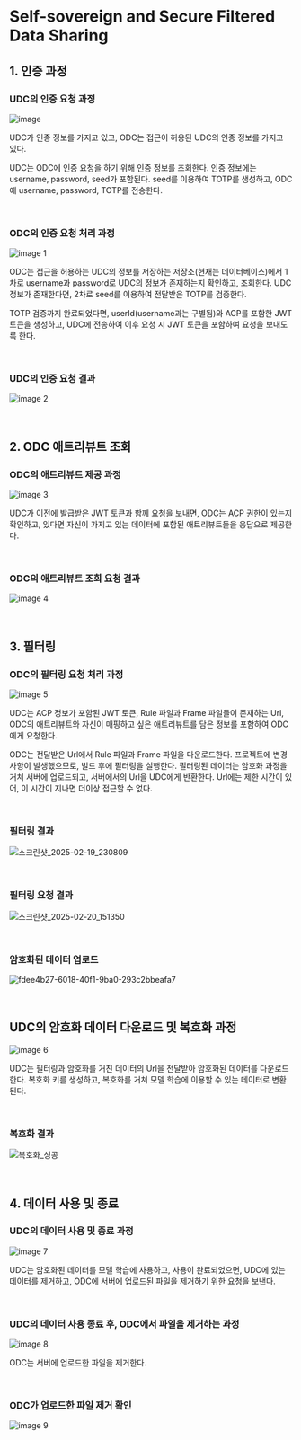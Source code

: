# Self-sovereign and Secure Filtered Data Sharing

## 1. 인증 과정

### UDC의 인증 요청 과정

![image](https://github.com/user-attachments/assets/f4bf032e-417e-408c-b655-9141536b869f)

<p>UDC가 인증 정보를 가지고 있고, ODC는 접근이 허용된 UDC의 인증 정보를 가지고 있다.

UDC는 ODC에 인증 요청을 하기 위해 인증 정보를 조회한다. 인증 정보에는 username, password, seed가 포함된다. seed를 이용하여 TOTP를 생성하고, ODC에 username, password, TOTP를 전송한다.</p>

&nbsp;

### ODC의 인증 요청 처리 과정

![image 1](https://github.com/user-attachments/assets/08ec67d6-63ac-41d6-8545-32eb6ee1520b)

ODC는 접근을 허용하는 UDC의 정보를 저장하는 저장소(현재는 데이터베이스)에서 1차로 username과 password로 UDC의 정보가 존재하는지 확인하고, 조회한다. UDC 정보가 존재한다면, 2차로 seed를 이용하여 전달받은 TOTP를 검증한다.

TOTP 검증까지 완료되었다면, userId(username과는 구별됨)와 ACP를 포함한 JWT 토큰을 생성하고, UDC에 전송하여 이후 요청 시 JWT 토큰을 포함하여 요청을 보내도록 한다.

&nbsp;

### UDC의 인증 요청 결과

![image 2](https://github.com/user-attachments/assets/be5be97a-0e3b-4302-b65f-37a61620d63f)

&nbsp;

## 2. ODC 애트리뷰트 조회

### ODC의 애트리뷰트 제공 과정

![image 3](https://github.com/user-attachments/assets/6c7604e5-5d53-4b8f-b74e-ceef8b3e1674)

UDC가 이전에 발급받은 JWT 토큰과 함께 요청을 보내면, ODC는 ACP 권한이 있는지 확인하고, 있다면 자신이 가지고 있는 데이터에 포함된 애트리뷰트들을 응답으로 제공한다.

&nbsp;

### ODC의 애트리뷰트 조회 요청 결과

![image 4](https://github.com/user-attachments/assets/df98c723-dbca-45dc-8043-5a9bb2d41676)

&nbsp;

## 3. 필터링

### ODC의 필터링 요청 처리 과정

![image 5](https://github.com/user-attachments/assets/81bfa676-0afe-4cf0-bf74-8bff337390d0)

UDC는 ACP 정보가 포함된 JWT 토큰, Rule 파일과 Frame 파일들이 존재하는 Url, ODC의 애트리뷰트와 자신이 매핑하고 싶은 애트리뷰트를 담은 정보를 포함하여 ODC에게 요청한다.

ODC는 전달받은 Url에서 Rule 파일과 Frame 파일을 다운로드한다. 프로젝트에 변경사항이 발생했으므로, 빌드 후에 필터링을 실행한다. 필터링된 데이터는 암호화 과정을 거쳐 서버에 업로드되고, 서버에서의 Url을 UDC에게 반환한다. Url에는 제한 시간이 있어, 이 시간이 지나면 더이상 접근할 수 없다.

&nbsp;

### 필터링 결과

![스크린샷_2025-02-19_230809](https://github.com/user-attachments/assets/d8502ddc-6336-4b99-8058-32689d83cb4e)

&nbsp;

### 필터링 요청 결과

![스크린샷_2025-02-20_151350](https://github.com/user-attachments/assets/09051a03-be5d-4cac-b078-9e423eba4e8f)

&nbsp;

### 암호화된 데이터 업로드

![fdee4b27-6018-40f1-9ba0-293c2bbeafa7](https://github.com/user-attachments/assets/25e89354-8eb2-4261-8994-0093828e0544)

&nbsp;

## UDC의 암호화 데이터 다운로드 및 복호화 과정

![image 6](https://github.com/user-attachments/assets/3808a955-796e-4a3e-ae9d-1f7424ac3e68)

UDC는 필터링과 암호화를 거친 데이터의 Url을 전달받아 암호화된 데이터를 다운로드한다. 복호화 키를 생성하고, 복호화를 거쳐 모델 학습에 이용할 수 있는 데이터로 변환된다. 

&nbsp;

### 복호화 결과

![복호화_성공](https://github.com/user-attachments/assets/943d06a3-2088-4b14-af69-a2d900e033f8)

&nbsp;

## 4. 데이터 사용 및 종료

### UDC의 데이터 사용 및 종료 과정

![image 7](https://github.com/user-attachments/assets/d917da37-f967-4e8c-bb8b-18f2d38646ae)

UDC는 암호화된 데이터를 모델 학습에 사용하고, 사용이 완료되었으면, UDC에 있는 데이터를 제거하고, ODC에 서버에 업로드된 파일을 제거하기 위한 요청을 보낸다.

&nbsp;

### UDC의 데이터 사용 종료 후, ODC에서 파일을 제거하는 과정

![image 8](https://github.com/user-attachments/assets/0e6bf16b-0338-4861-9505-e55ca5375b56)

ODC는 서버에 업로드한 파일을 제거한다.

&nbsp;

### ODC가 업로드한 파일 제거 확인

![image 9](https://github.com/user-attachments/assets/10b29a9c-0e99-4b55-b634-841825df5acc)

